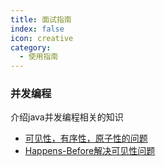 ```yaml
---
title: 面试指南
index: false
icon: creative
category:
  - 使用指南
---
```




### 并发编程
介绍java并发编程相关的知识

- [可见性，有序性，原子性的问题](/guide/ConcurrentProgramming/可见性，有序性，原子性的问题.md)
- [Happens-Before解决可见性问题](/guide/ConcurrentProgramming/如何解决可见性和有序性问题.md)
